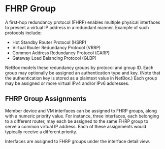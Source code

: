 # FHRP Group

A first-hop redundancy protocol (FHRP) enables multiple physical interfaces to present a virtual IP address in a redundant manner. Example of such protocols include:

* Hot Standby Router Protocol (HSRP)
* Virtual Router Redundancy Protocol (VRRP)
* Common Address Redundancy Protocol (CARP)
* Gateway Load Balancing Protocol (GLBP)

NetBox models these redundancy groups by protocol and group ID. Each group may optionally be assigned an authentication type and key. (Note that the authentication key is stored as a plaintext value in NetBox.) Each group may be assigned or more virtual IPv4 and/or IPv6 addresses.

## FHRP Group Assignments

Member device and VM interfaces can be assigned to FHRP groups, along with a numeric priority value. For instance, three interfaces, each belonging to a different router, may each be assigned to the same FHRP group to serve a common virtual IP address. Each of these assignments would typically receive a different priority.

Interfaces are assigned to FHRP groups under the interface detail view.
